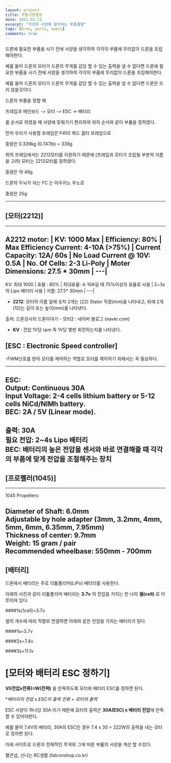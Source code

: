 ```yaml
---
layout: project
title: 부품사양결정
date: 2021.01.21
excerpt: "각각의 사양에 일치하는 부품결정"
tags: [Dron, parts, specs]
comments: true
---
```



드론에 필요한 부품을 사기 전에 사양을 생각하여 각각의 부품에 무리없이 드론을 조립해야한다.

 



예를 들어 드론의 모터가 드론의 무게를 감당 할 수 있는 출력을 낼 수 없다면 드론에 필요한 부품을 사기 전에 사양을 생각하여 각각의 부품에 무리없이 드론을 조립해야한다.

 



예를 들어 드론의 모터가 드론의 무게를 감당 할 수 있는 출력을 낼 수 없다면 드론은 뜨지 않을것이다.  





 

드론의 부품을 정할 때  

프레임과 메인보드 -> 모터 -> ESC -> 배터리  

를 순서로 하였을 때 사양에 맞춰가기 편리하여 위의 순서와 같이 부품을 정하였다.  



 



 먼저 우리가 사용할 프레임은 F450 쿼드 콥터 프레임으로
 
 

중량은 0.339kg (0.747lb) = 339g






위의 프레임에서는 2212모터를 지원하기 때문에 (프레임과 모터가 조립될 부분의 지름을 고려) 모터는 2212모터를 정하였다.



중량은 약 49g






드론의 두뇌가 되는 FC 는 아두이노 우노로




중량은 25g



--------------------------------------------------------------------------

 

 

## [모터(2212)]





 
---
**A2212 motor:** | 
KV: 1000 Max  |
Efficiency: 80%  |  
Max Efficiency Current: 4-10A (>75%)  |
Current Capacity: 12A/ 60s  |
No Load Current @ 10V: 0.5A  |
No. Of Cells: 2-3 Li-Poly  |
Moter Dimensions: 27.5 * 30mm  |
---|
---
KV: 최대 1000  |
효율 : 80%  |
최대효율: 4-10A일 때 75%이상의 효율로 사용  |
2~3s의 Lipo 배터리 사용  |
지름: 27.5* 30mm  |
---|

 



- **2212**: 모터의 이름 앞에 숫자 2개는 (22) Stator 직경(mm)을 나타내고, 뒤에 2개(12)는 길이 또는 높이(mm)를 나타낸다.


출처: 드론강사의 드론이야기 - 모터2 : 네이버 블로그 (naver.com)


  
- **KV** :  전압 1V당 rpm 즉 1V당 몇번 회전하는지를 나타낸다.




 

## [ESC : Electronic Speed controller]

 

-FWM신호를 받아 모터를 제어하는 역할로 모터를 제어하기 위해서는 꼭 필요하다.






---
ESC:  
Output: Continuous 30A   
Input Voltage: 2-4 cells lithium battery or 5-12 cells NiCd/NIMh battery.  
BEC: 2A / 5V (Linear mode).  
---
출력: 30A  
필요 전압: 2~4s Lipo 배터리  
BEC: 배터리의 높은 전압을 센서와 바로 연결해줄 때 각각의 부품에 맞게 전압을 조절해주는 장치  
---



## [프로펠러(1045)]





 

 
---
1045 Propellers:  

Diameter of Shaft: 6.0mm  
Adjustable by hole adapter (3mm, 3.2mm, 4mm, 5mm, 6mm, 6.35mm, 7.95mm)  
Thickness of center: 9.7mm  
Weight: 15 gram / pair  
Recommended wheelbase: 550mm - 700mm  
---
 

 

 

## [배터리]

드론에서 배터리는 주로 리튬폴리머(LiPo) 배터리를 사용한다.  
 
아래의 사진과 같이 리튬폴리머 배터리는 **3.7v** 의 전압을 가지는 한 나의 **셀(cell)** 로 이루어져 있다.  



 



####1s(1cell)=3.7v



 


셀의 개수에 따라 직렬로 연결하면 아래와 같은 전압을 가지는 배터리가 된다.





####1s=3.7v  

####2s=7.4v  

####3s=11.1v  
 




 

 

 

# [모터와 배터리 ESC 정하기]



 

**VI(전압x전류)=W(전력)** 을 만족하도록 모터와 배터리 ESC를 정하면 된다.



 

**배터리의 전압 x ESC의 출력 전류 = 모터의 출력*



 

ESC 사양이 하나당 30A 이기 때문에 모터의 출력은 **30A(ESC) x 배터리 전압**에 만족 할 수 있어야한다.

예를 들어 7.4V의 배터리, 30A의 ESC인 경우 7.4 x 30 = 222W의 출력을 내는 모터로 정하면 된다.

 

아래 사이트로 드론의 전체적인 무게와 그에 따른 부품의 사양을 계산 할 수있다.



 팰콘샵, 신나는 RC생활 (falconshop.co.kr)

